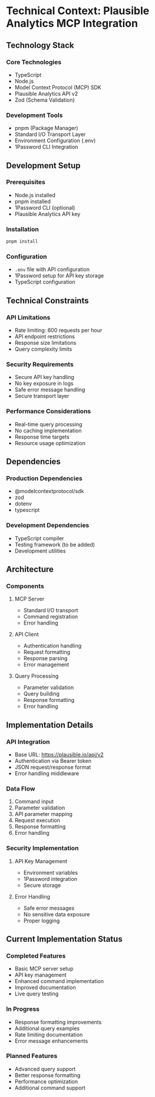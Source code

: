# Technical Context: Plausible Analytics MCP Integration

## Technology Stack

### Core Technologies

- TypeScript
- Node.js
- Model Context Protocol (MCP) SDK
- Plausible Analytics API v2
- Zod (Schema Validation)

### Development Tools

- pnpm (Package Manager)
- Standard I/O Transport Layer
- Environment Configuration (.env)
- 1Password CLI Integration

## Development Setup

### Prerequisites

- Node.js installed
- pnpm installed
- 1Password CLI (optional)
- Plausible Analytics API key

### Installation

```bash
pnpm install
```

### Configuration

- `.env` file with API configuration
- 1Password setup for API key storage
- TypeScript configuration

## Technical Constraints

### API Limitations

- Rate limiting: 600 requests per hour
- API endpoint restrictions
- Response size limitations
- Query complexity limits

### Security Requirements

- Secure API key handling
- No key exposure in logs
- Safe error message handling
- Secure transport layer

### Performance Considerations

- Real-time query processing
- No caching implementation
- Response time targets
- Resource usage optimization

## Dependencies

### Production Dependencies

- @modelcontextprotocol/sdk
- zod
- dotenv
- typescript

### Development Dependencies

- TypeScript compiler
- Testing framework (to be added)
- Development utilities

## Architecture

### Components

1. MCP Server

   - Standard I/O transport
   - Command registration
   - Error handling

2. API Client

   - Authentication handling
   - Request formatting
   - Response parsing
   - Error management

3. Query Processing
   - Parameter validation
   - Query building
   - Response formatting
   - Error handling

## Implementation Details

### API Integration

- Base URL: https://plausible.io/api/v2
- Authentication via Bearer token
- JSON request/response format
- Error handling middleware

### Data Flow

1. Command input
2. Parameter validation
3. API parameter mapping
4. Request execution
5. Response formatting
6. Error handling

### Security Implementation

1. API Key Management

   - Environment variables
   - 1Password integration
   - Secure storage

2. Error Handling
   - Safe error messages
   - No sensitive data exposure
   - Proper logging

## Current Implementation Status

### Completed Features

- Basic MCP server setup
- API key management
- Enhanced command implementation
- Improved documentation
- Live query testing

### In Progress

- Response formatting improvements
- Additional query examples
- Rate limiting documentation
- Error message enhancements

### Planned Features

- Advanced query support
- Better response formatting
- Performance optimization
- Additional command support
